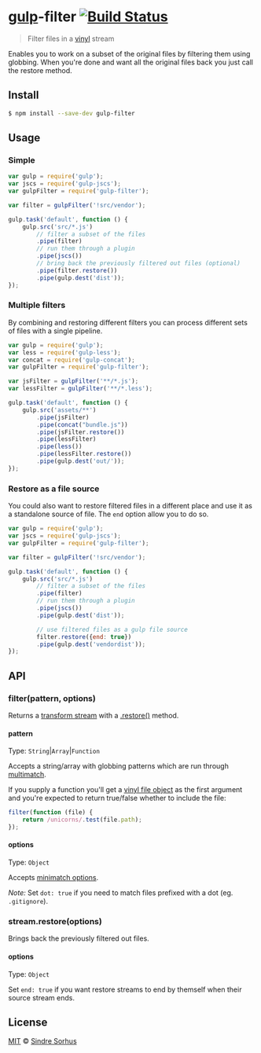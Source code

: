# [gulp](http://gulpjs.com)-filter [![Build Status](https://travis-ci.org/sindresorhus/gulp-filter.svg?branch=master)](https://travis-ci.org/sindresorhus/gulp-filter)

> Filter files in a [vinyl](https://github.com/wearefractal/vinyl) stream

Enables you to work on a subset of the original files by filtering them using globbing. When you're done and want all the original files back you just call the restore method.


## Install

```bash
$ npm install --save-dev gulp-filter
```


## Usage

### Simple

```js
var gulp = require('gulp');
var jscs = require('gulp-jscs');
var gulpFilter = require('gulp-filter');

var filter = gulpFilter('!src/vendor');

gulp.task('default', function () {
	gulp.src('src/*.js')
		// filter a subset of the files
		.pipe(filter)
		// run them through a plugin
		.pipe(jscs())
		// bring back the previously filtered out files (optional)
		.pipe(filter.restore())
		.pipe(gulp.dest('dist'));
});
```

### Multiple filters

By combining and restoring different filters you can process different sets of files with a single pipeline.

```js
var gulp = require('gulp');
var less = require('gulp-less');
var concat = require('gulp-concat');
var gulpFilter = require('gulp-filter');

var jsFilter = gulpFilter('**/*.js');
var lessFilter = gulpFilter('**/*.less');

gulp.task('default', function () {
	gulp.src('assets/**')
		.pipe(jsFilter)
		.pipe(concat("bundle.js"))
		.pipe(jsFilter.restore())
		.pipe(lessFilter)
		.pipe(less())
		.pipe(lessFilter.restore())
		.pipe(gulp.dest('out/'));
});
```

### Restore as a file source

You could also want to restore filtered files in a different place and use it
 as a standalone source of file. The `end` option allow you to do so.


```js
var gulp = require('gulp');
var jscs = require('gulp-jscs');
var gulpFilter = require('gulp-filter');

var filter = gulpFilter('!src/vendor');

gulp.task('default', function () {
	gulp.src('src/*.js')
		// filter a subset of the files
		.pipe(filter)
		// run them through a plugin
		.pipe(jscs())
		.pipe(gulp.dest('dist'));

		// use filtered files as a gulp file source
		filter.restore({end: true})
  		.pipe(gulp.dest('vendordist'));
});
```


## API

### filter(pattern, options)

Returns a [transform stream](http://nodejs.org/api/stream.html#stream_class_stream_transform) with a [.restore()](#streamrestore) method.

#### pattern

Type: `String`|`Array`|`Function`

Accepts a string/array with globbing patterns which are run through [multimatch](https://github.com/sindresorhus/multimatch).

If you supply a function you'll get a [vinyl file object](https://github.com/wearefractal/vinyl#file) as the first argument and you're expected to return true/false whether to include the file:

```js
filter(function (file) {
	return /unicorns/.test(file.path);
});
```

#### options

Type: `Object`

Accepts [minimatch options](https://github.com/isaacs/minimatch#options).

*Note:* Set `dot: true` if you need to match files prefixed with a dot (eg. `.gitignore`).


### stream.restore(options)

Brings back the previously filtered out files.

#### options

Type: `Object`

Set `end: true` if you want restore streams to end by themself when their
 source stream ends.


## License

[MIT](http://opensource.org/licenses/MIT) © [Sindre Sorhus](http://sindresorhus.com)
